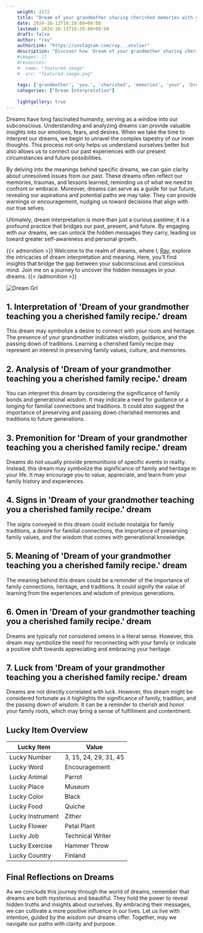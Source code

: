 ```yaml
---
    weight: 2172
    title: "Dream of your grandmother sharing cherished memories with you."  # Assuming 'title' column exists
    date: 2024-10-13T10:20:00+08:00
    lastmod: 2024-10-13T10:20:00+08:00
    draft: false
    author: "ray"
    authorLink: "https://instagram.com/ray._.atelier"
    description: "Discover how 'Dream of your grandmother sharing cherished memories with you.' can interpret your future and uncover its significant meanings in your life."
    #images: []
    #resources:
    #- name: "featured-image"
    #  src: "featured-image.png"
    
    tags: ['grandmother', 'you.', 'cherished', 'memories', 'your', 'Dream', 'sharing', 'of', 'with']
    categories: ["Dream Interpretation"]
    
    lightgallery: true
---
```

    
Dreams have long fascinated humanity, serving as a window into our subconscious. Understanding and analyzing dreams can provide valuable insights into our emotions, fears, and desires. When we take the time to interpret our dreams, we begin to unravel the complex tapestry of our inner thoughts. This process not only helps us understand ourselves better but also allows us to connect our past experiences with our present circumstances and future possibilities.

By delving into the meanings behind specific dreams, we can gain clarity about unresolved issues from our past. These dreams often reflect our memories, traumas, and lessons learned, reminding us of what we need to confront or embrace. Moreover, dreams can serve as a guide for our future, revealing our aspirations and potential paths we may take. They can provide warnings or encouragement, nudging us toward decisions that align with our true selves.

Ultimately, dream interpretation is more than just a curious pastime; it is a profound practice that bridges our past, present, and future. By engaging with our dreams, we can unlock the hidden messages they carry, leading us toward greater self-awareness and personal growth.

{{< admonition >}}
Welcome to the realm of dreams, where I, [Ray](https://instagram.com/ray._.atelier), explore the intricacies of dream interpretation and meaning. Here, you’ll find insights that bridge the gap between your subconscious and conscious mind. Join me on a journey to uncover the hidden messages in your dreams.
{{< /admonition >}}

![Dream Grl](https://cdn.pixabay.com/photo/2017/11/02/03/35/gothic-2910057_1280.jpg "Dream Grl")

## 1. Interpretation of 'Dream of your grandmother teaching you a cherished family recipe.' dream

This dream may symbolize a desire to connect with your roots and heritage. The presence of your grandmother indicates wisdom, guidance, and the passing down of traditions. Learning a cherished family recipe may represent an interest in preserving family values, culture, and memories.

## 2. Analysis of 'Dream of your grandmother teaching you a cherished family recipe.' dream

You can interpret this dream by considering the significance of family bonds and generational wisdom. It may indicate a need for guidance or a longing for familial connections and traditions. It could also suggest the importance of preserving and passing down cherished memories and traditions to future generations.

## 3. Premonition for 'Dream of your grandmother teaching you a cherished family recipe.' dream

Dreams do not usually provide premonitions of specific events in reality. Instead, this dream may symbolize the significance of family and heritage in your life. It may encourage you to value, appreciate, and learn from your family history and experiences.

## 4. Signs in 'Dream of your grandmother teaching you a cherished family recipe.' dream

The signs conveyed in this dream could include nostalgia for family traditions, a desire for familial connections, the importance of preserving family values, and the wisdom that comes with generational knowledge.

## 5. Meaning of 'Dream of your grandmother teaching you a cherished family recipe.' dream

The meaning behind this dream could be a reminder of the importance of family connections, heritage, and traditions. It could signify the value of learning from the experiences and wisdom of previous generations.

## 6. Omen in 'Dream of your grandmother teaching you a cherished family recipe.' dream

Dreams are typically not considered omens in a literal sense. However, this dream may symbolize the need for reconnecting with your family or indicate a positive shift towards appreciating and embracing your heritage.

## 7. Luck from 'Dream of your grandmother teaching you a cherished family recipe.' dream

Dreams are not directly correlated with luck. However, this dream might be considered fortunate as it highlights the significance of family, tradition, and the passing down of wisdom. It can be a reminder to cherish and honor your family roots, which may bring a sense of fulfillment and contentment.

## Lucky Item Overview
| Lucky Item          | Value              |
|---------------|--------------------|
| Lucky Number        | 3, 15, 24, 29, 31, 45  |
| Lucky Word          | Encouragement |
| Lucky Animal        | Parrot |
| Lucky Place         | Museum     |
| Lucky Color         | Black     |
| Lucky Food          | Quiche      |
| Lucky Instrument    | Zither |
| Lucky Flower        | Petal Plant    |
| Lucky Job           | Technical Writer       |
| Lucky Exercise      | Hammer Throw  |
| Lucky Country       | Finland    |


##  Final Reflections on Dreams

As we conclude this journey through the world of dreams, remember that dreams are both mysterious and beautiful. They hold the power to reveal hidden truths and insights about ourselves. By embracing their messages, we can cultivate a more positive influence in our lives. Let us live with intention, guided by the wisdom our dreams offer. Together, may we navigate our paths with clarity and purpose.
